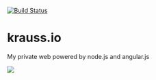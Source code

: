 [![Build Status](https://travis-ci.org/maximilian-krauss/krauss.io.svg?branch=master)](https://travis-ci.org/maximilian-krauss/krauss.io)

krauss.io
=========

My private web powered by node.js and angular.js

![](https://www.codeship.io/projects/184efcf0-86c7-0131-954f-7e81421476c1/status)
